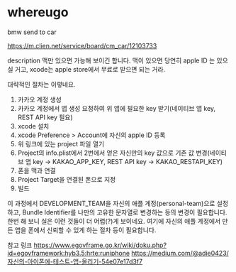 # whereugo
bmw send to car

https://m.clien.net/service/board/cm_car/12103733

description
맥만 있으면 가능해 보이긴 합니다. 맥이 있으면 당연히 apple ID 는 있으실 거고, xcode는 apple store에서 무료로 받으면 되는 거라.

대략적인 절차는 이렇네요.
1. 카카오 계정 생성
2. 카카오 계정에서 앱 생성 요청하여 위 앱에 필요한 key 받기(네이티브 앱 key, REST API key 필요)
3. xcode 설치
4. xcode Preference > Account에 자신의 apple ID 등록
5. 위 링크에 있는 project 파일 열기
6. Project의 info.plist에서 2번에서 얻은  자신만의 key 값으로 기존 값 변경(네이티브 앱 key -> KAKAO_APP_KEY, REST API key -> KAKAO_RESTAPI_KEY)
7. 폰을 맥과 연결
8. Project Target을 연결된 폰으로 지정
9. 빌드

이 과정에서 DEVELOPMENT_TEAM을 자신의 애플 계정(personal-team)으로 설정하고, Bundle Identifier를 나만의 고유한 문자열로 변경하는 등의 변경이 필요합니다. 한번 해 보니 실은 이런 것들이 더 어렵(?)게 보이네요. 여기에 자신의 애플 계정에서 만든 앱을 폰에서 신뢰할 수 있게 하는 절차 등이 필요합니다. 

참고 링크
https://www.egovframe.go.kr/wiki/doku.php?id=egovframework:hyb3.5:hrte:runiphone
https://medium.com/@adie0423/자신의-아이폰에-테스트-앱-올리기-54e07e17d3f7
